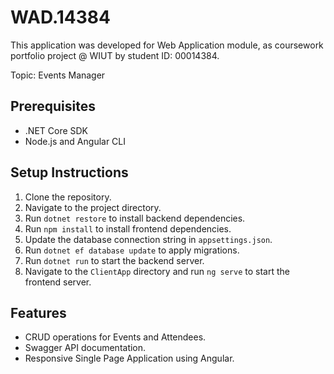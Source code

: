 # WAD.14384 

This application was developed for Web Application module, as coursework portfolio project @ WIUT by student ID: 00014384.

Topic: Events Manager

## Prerequisites
- .NET Core SDK
- Node.js and Angular CLI

## Setup Instructions
1. Clone the repository.
2. Navigate to the project directory.
3. Run `dotnet restore` to install backend dependencies.
4. Run `npm install` to install frontend dependencies.
5. Update the database connection string in `appsettings.json`.
6. Run `dotnet ef database update` to apply migrations.
7. Run `dotnet run` to start the backend server.
8. Navigate to the `ClientApp` directory and run `ng serve` to start the frontend server.

## Features
- CRUD operations for Events and Attendees.
- Swagger API documentation.
- Responsive Single Page Application using Angular.
